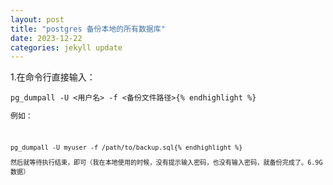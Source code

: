 ```yaml
---
layout: post
title: "postgres 备份本地的所有数据库"
date: 2023-12-22
categories: jekyll update
---
```

<p>1.在命令行直接输入：</p>
<pre>
<code>pg_dumpall -U &lt;用户名&gt; -f &lt;备份文件路径&gt;{% endhighlight %}
<p>例如：</p>
<pre>
<code>pg_dumpall -U myuser -f /path/to/backup.sql{% endhighlight %}
<p>然后就等待执行结束，即可（我在本地使用的时候，没有提示输入密码，也没有输入密码，就备份完成了。6.9G数据）</p>

